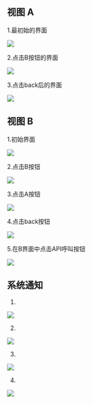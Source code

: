 
## 视图 A ##

1.最初始的界面

![](http://i.imgur.com/PuEvTyh.png)

2.点击B按钮的界面
 
![](http://i.imgur.com/xBHTvGK.png)

3.点击back后的界面

![](http://i.imgur.com/fYfuHKk.png)


## 视图 B ##

1.初始界面

![](http://i.imgur.com/UNsPJxJ.png)

2.点击B按钮

![](http://i.imgur.com/WwZMuDj.png)

3.点击A按钮

 ![](http://i.imgur.com/7969lKU.png)

4.点击back按钮

![](http://i.imgur.com/EOTEG1T.png)

5.在B界面中点击API呼叫按钮

![](http://i.imgur.com/ykbYL0A.png)

## 系统通知 ##

1.
 
![](http://i.imgur.com/kkjxxDT.png)


2.
 
![](http://i.imgur.com/1CS7Ztf.png)


3.
 
![](http://i.imgur.com/4YAwjfw.png)



4.
![](http://i.imgur.com/sY4GRbQ.png)